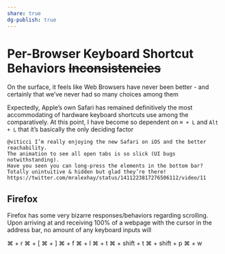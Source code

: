 ```yaml
---
share: true
dg-publish: true
---
```

# Per-Browser Keyboard Shortcut Behaviors ~~Inconsistencies~~

On the surface, it feels like Web Browsers have never been better - and certainly that we’ve never had so many choices among them

Expectedly, Apple’s own Safari has remained definitively the most accommodating of hardware keyboard shortcuts use among the comparatively. At this point, I have become so dependent on `⌘ + L` and `Alt + L` that it’s basically the only deciding factor 

```
@viticci I’m really enjoying the new Safari on iOS and the better reachability.
The animation to see all open tabs is so slick (UI bugs notwithstanding).
Have you seen you can long-press the elements in the bottom bar? Totally unintuitive & hidden but glad they’re there! https://twitter.com/mralexhay/status/1411223817276506112/video/11
```


## Firefox
Firefox has some very bizarre responses/behaviors regarding scrolling. Upon arriving at and receiving 100% of a webpage with the cursor in the address  bar, no amount of any keyboard inputs will 

⌘ + r
⌘ + [
⌘ + ]
⌘ + f
⌘ + l
⌘ + t
⌘ + shift + t
⌘ + shift + p
⌘ + w
